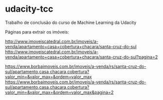 # udacity-tcc
Trabalho de conclusão do curso de Machine Learning da Udacity

Páginas para extrair os imóveis:

http://www.imoveiscatedral.com.br/imoveis/a-venda/apartamento+casa+cobertura+chacara/santa-cruz-do-sul
http://www.imoveiscatedral.com.br/imoveis/a-venda/apartamento+casa+cobertura+chacara/santa-cruz-do-sul?pagina=2

https://www.borbaimoveis.com.br/imoveis/a-venda/rs/santa-cruz-do-sul/apartamento,casa,chacara,cobertura?valor_min=&valor_max=&ordem=valor_max
https://www.borbaimoveis.com.br/imoveis/a-venda/rs/santa-cruz-do-sul/apartamento,casa,chacara,cobertura?valor_min=&valor_max=&ordem=valor_max&pagina=2

